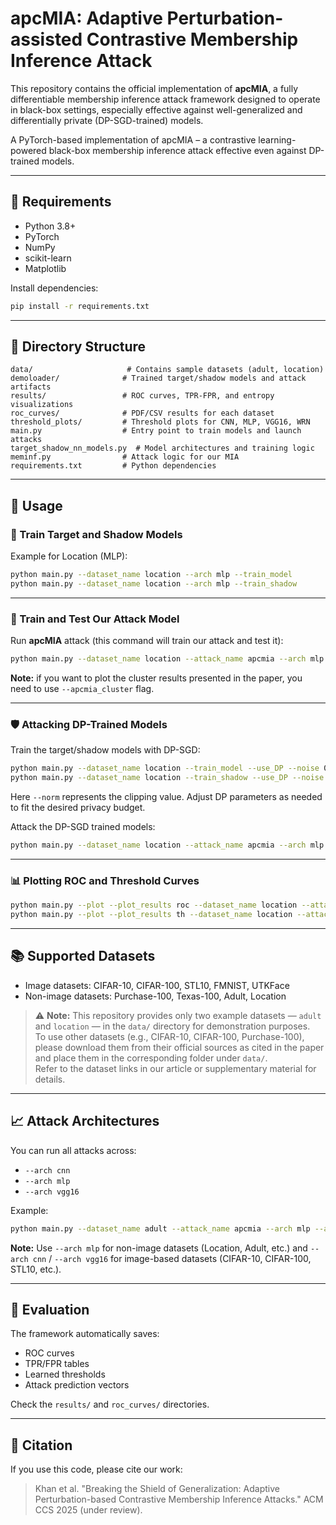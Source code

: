 # apcMIA: Adaptive Perturbation-assisted Contrastive Membership Inference Attack

This repository contains the official implementation of **apcMIA**, a fully differentiable membership inference attack framework designed to operate in black-box settings, especially effective against well-generalized and differentially private (DP-SGD-trained) models.

A PyTorch-based implementation of apcMIA – a contrastive learning-powered black-box membership inference attack effective even against DP-trained models.

---

## 🧠 Requirements

- Python 3.8+
- PyTorch
- NumPy
- scikit-learn
- Matplotlib

Install dependencies:

```bash
pip install -r requirements.txt
```

---

## 📁 Directory Structure

```
data/                     # Contains sample datasets (adult, location)
demoloader/              # Trained target/shadow models and attack artifacts
results/                 # ROC curves, TPR-FPR, and entropy visualizations
roc_curves/              # PDF/CSV results for each dataset
threshold_plots/         # Threshold plots for CNN, MLP, VGG16, WRN
main.py                  # Entry point to train models and launch attacks
target_shadow_nn_models.py  # Model architectures and training logic
meminf.py                # Attack logic for our MIA
requirements.txt         # Python dependencies
```

---

## 🏃 Usage

### 🔧 Train Target and Shadow Models

Example for Location (MLP):

```bash
python main.py --dataset_name location --arch mlp --train_model 
python main.py --dataset_name location --arch mlp --train_shadow
```

---

### 🚨 Train and Test Our Attack Model

Run **apcMIA** attack (this command will train our attack and test it):

```bash
python main.py --dataset_name location --attack_name apcmia --arch mlp --apcmia_cluster
```

**Note:** if you want to plot the cluster results presented in the paper, you need to use `--apcmia_cluster` flag.

---

### 🛡️ Attacking DP-Trained Models

Train the target/shadow models with DP-SGD:

```bash
python main.py --dataset_name location --train_model --use_DP --noise 0.3 --norm 5 --delta 1e-5
python main.py --dataset_name location --train_shadow --use_DP --noise 0.3 --norm 5 --delta 1e-5
```

Here `--norm` represents the clipping value. Adjust DP parameters as needed to fit the desired privacy budget.

Attack the DP-SGD trained models:

```bash
python main.py --dataset_name location --attack_name apcmia --arch mlp --apcmia_cluster
```

---

### 📊 Plotting ROC and Threshold Curves

```bash
python main.py --plot --plot_results roc --dataset_name location --attack_name apcmia
python main.py --plot --plot_results th --dataset_name location --attack_name apcmia
```

---

## 📚 Supported Datasets

- Image datasets: CIFAR-10, CIFAR-100, STL10, FMNIST, UTKFace  
- Non-image datasets: Purchase-100, Texas-100, Adult, Location

> ⚠️ **Note:** This repository provides only two example datasets — `adult` and `location` — in the `data/` directory for demonstration purposes.  
To use other datasets (e.g., CIFAR-10, CIFAR-100, Purchase-100), please download them from their official sources as cited in the paper and place them in the corresponding folder under `data/`.  
Refer to the dataset links in our article or supplementary material for details.

---

## 📈 Attack Architectures

You can run all attacks across:

- `--arch cnn`
- `--arch mlp`
- `--arch vgg16`

Example:

```bash
python main.py --dataset_name adult --attack_name apcmia --arch mlp --apcmia_cluster
```

**Note:** Use `--arch mlp` for non-image datasets (Location, Adult, etc.) and `--arch cnn` / `--arch vgg16` for image-based datasets (CIFAR-10, CIFAR-100, STL10, etc.).

---

## 🧪 Evaluation

The framework automatically saves:

- ROC curves
- TPR/FPR tables
- Learned thresholds
- Attack prediction vectors

Check the `results/` and `roc_curves/` directories.

---

## 📄 Citation

If you use this code, please cite our work:

> Khan et al. "Breaking the Shield of Generalization: Adaptive Perturbation-based Contrastive Membership Inference Attacks." ACM CCS 2025 (under review).